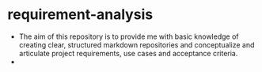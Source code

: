 # requirement-analysis
- The aim of this repository is to provide me with basic knowledge of creating clear, structured markdown repositories and conceptualize and articulate project requirements, use cases and acceptance criteria.
- 
